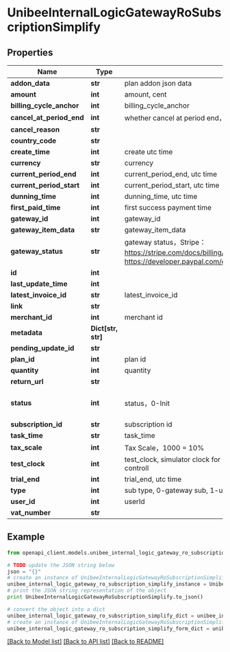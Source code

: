 # UnibeeInternalLogicGatewayRoSubscriptionSimplify


## Properties

Name | Type | Description | Notes
------------ | ------------- | ------------- | -------------
**addon_data** | **str** | plan addon json data | [optional] 
**amount** | **int** | amount, cent | [optional] 
**billing_cycle_anchor** | **int** | billing_cycle_anchor | [optional] 
**cancel_at_period_end** | **int** | whether cancel at period end，0-false | 1-true | [optional] 
**cancel_reason** | **str** |  | [optional] 
**country_code** | **str** |  | [optional] 
**create_time** | **int** | create utc time | [optional] 
**currency** | **str** | currency | [optional] 
**current_period_end** | **int** | current_period_end, utc time | [optional] 
**current_period_start** | **int** | current_period_start, utc time | [optional] 
**dunning_time** | **int** | dunning_time, utc time | [optional] 
**first_paid_time** | **int** | first success payment time | [optional] 
**gateway_id** | **int** | gateway_id | [optional] 
**gateway_item_data** | **str** | gateway_item_data | [optional] 
**gateway_status** | **str** | gateway status，Stripe：https://stripe.com/docs/billing/subscriptions/webhooks  Paypal：https://developer.paypal.com/docs/api/subscriptions/v1/#subscriptions_get | [optional] 
**id** | **int** |  | [optional] 
**last_update_time** | **int** |  | [optional] 
**latest_invoice_id** | **str** | latest_invoice_id | [optional] 
**link** | **str** |  | [optional] 
**merchant_id** | **int** | merchant id | [optional] 
**metadata** | **Dict[str, str]** |  | [optional] 
**pending_update_id** | **str** |  | [optional] 
**plan_id** | **int** | plan id | [optional] 
**quantity** | **int** | quantity | [optional] 
**return_url** | **str** |  | [optional] 
**status** | **int** | status，0-Init | 1-Create｜2-Active｜3-PendingInActive | 4-Cancel | 5-Expire | 6- Suspend| 7-Incomplete | [optional] 
**subscription_id** | **str** | subscription id | [optional] 
**task_time** | **str** | task_time | [optional] 
**tax_scale** | **int** | Tax Scale，1000 &#x3D; 10% | [optional] 
**test_clock** | **int** | test_clock, simulator clock for subscription, if set , sub will out of cronjob controll | [optional] 
**trial_end** | **int** | trial_end, utc time | [optional] 
**type** | **int** | sub type, 0-gateway sub, 1-unibee sub | [optional] 
**user_id** | **int** | userId | [optional] 
**vat_number** | **str** |  | [optional] 

## Example

```python
from openapi_client.models.unibee_internal_logic_gateway_ro_subscription_simplify import UnibeeInternalLogicGatewayRoSubscriptionSimplify

# TODO update the JSON string below
json = "{}"
# create an instance of UnibeeInternalLogicGatewayRoSubscriptionSimplify from a JSON string
unibee_internal_logic_gateway_ro_subscription_simplify_instance = UnibeeInternalLogicGatewayRoSubscriptionSimplify.from_json(json)
# print the JSON string representation of the object
print UnibeeInternalLogicGatewayRoSubscriptionSimplify.to_json()

# convert the object into a dict
unibee_internal_logic_gateway_ro_subscription_simplify_dict = unibee_internal_logic_gateway_ro_subscription_simplify_instance.to_dict()
# create an instance of UnibeeInternalLogicGatewayRoSubscriptionSimplify from a dict
unibee_internal_logic_gateway_ro_subscription_simplify_form_dict = unibee_internal_logic_gateway_ro_subscription_simplify.from_dict(unibee_internal_logic_gateway_ro_subscription_simplify_dict)
```
[[Back to Model list]](../README.md#documentation-for-models) [[Back to API list]](../README.md#documentation-for-api-endpoints) [[Back to README]](../README.md)


